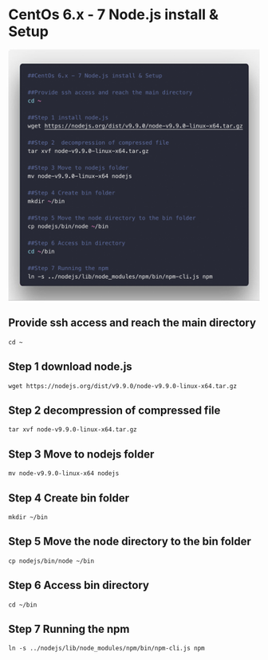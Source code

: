 # CentOs 6.x - 7 Node.js install & Setup

<img src="https://github.com/falconsw/centos-nodejs-install/blob/master/nodejsinstagram.jpg"/>

## Provide ssh access and reach the main directory
```
cd ~
```

## Step 1 download node.js
```
wget https://nodejs.org/dist/v9.9.0/node-v9.9.0-linux-x64.tar.gz
```

## Step 2  decompression of compressed file
```
tar xvf node-v9.9.0-linux-x64.tar.gz
```

## Step 3 Move to nodejs folder
```
mv node-v9.9.0-linux-x64 nodejs
```

## Step 4 Create bin folder
```
mkdir ~/bin
```

## Step 5 Move the node directory to the bin folder
```
cp nodejs/bin/node ~/bin
```

## Step 6 Access bin directory
```
cd ~/bin
```

## Step 7 Running the npm
```
ln -s ../nodejs/lib/node_modules/npm/bin/npm-cli.js npm
```
